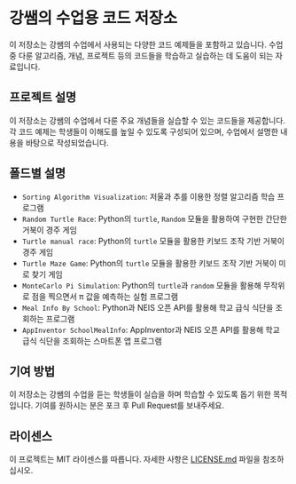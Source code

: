 # 강쌤의 수업용 코드 저장소

이 저장소는 강쌤의 수업에서 사용되는 다양한 코드 예제들을 포함하고 있습니다. 수업 중 다룬 알고리즘, 개념, 프로젝트 등의 코드들을 학습하고 실습하는 데 도움이 되는 자료입니다.

## 프로젝트 설명

이 저장소는 강쌤의 수업에서 다룬 주요 개념들을 실습할 수 있는 코드들을 제공합니다. 각 코드 예제는 학생들이 이해도를 높일 수 있도록 구성되어 있으며, 수업에서 설명한 내용을 바탕으로 작성되었습니다.

## 폴드별 설명

- `Sorting Algorithm Visualization`: 저울과 추를 이용한 정렬 알고리즘 학습 프로그램
- `Random Turtle Race`: Python의 `turtle`, `Random` 모듈을 활용하여 구현한 간단한 거북이 경주 게임
- `Turtle manual race`: Python의 `turtle` 모듈을 활용한 키보드 조작 기반 거북이 경주 게임
- `Turtle Maze Game`: Python의 `turtle` 모듈을 활용한 키보드 조작 기반 거북이 미로 찾기 게임
- `MonteCarlo Pi Simulation`: Python의 `turtle`과 `random` 모듈을 활용해 무작위로 점을 찍으면서 π 값을 예측하는 실험 프로그램
- `Meal Info By School`: Python과 NEIS 오픈 API를 활용해 학교 급식 식단을 조회하는 프로그램
- `AppInventor SchoolMealInfo`: AppInventor과 NEIS 오픈 API를 활용해 학교 급식 식단을 조회하는 스마트폰 앱 프로그램
  
## 기여 방법

이 저장소는 강쌤의 수업을 듣는 학생들이 실습을 하며 학습할 수 있도록 돕기 위한 목적입니다. 기여를 원하시는 분은 포크 후 Pull Request를 보내주세요.

## 라이센스

이 프로젝트는 MIT 라이센스를 따릅니다. 자세한 사항은 [LICENSE.md](LICENSE.md) 파일을 참조하십시오.
